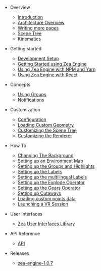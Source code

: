 - Overview
  * [Introduction](zea-engine.md)
  * [Architecture Overview](arch-overview.md)
  * [Writing more pages](more-pages.md)
  * [Scene Tree](scene-tree.md)
  * [Kinematics](kinematics.md)

- Getting started
  * [Development Setup](getting-started/development-setup.md)
  * [Getting Started using Zea Engine](getting-started/get-started-with-engine.md)
  * [Using Zea Engine with NPM and Yarn](getting-started/using-npm-yarn.md)
  * [Using Zea Engine with React](getting-started/using-react.md)

- Concepts
  * [Using Groups](concepts/groups.md)
  * [Notifications](concepts/notifications.md)

- Customization
  * [Configuration](configuration.md)
  * [Loading Custom Geometry](write-a-SG-plugin.md)
  * [Customizing the Scene Tree](write-a-SG-plugin.md)
  * [Customizing the Renderer](write-a-Renderer-plugin.md)

- How To
  * [Changing The Background](tutorials/changing-the-background.md)
  * [Setting up an Environment Map](tutorials/setting-up-an-environment-map.md)
  * [Setting up the Groups and Highlights](tutorials/highlights.md)
  * [Setting up the Labels](tutorials/labels.md)
  * [Setting up the multilingual Labels](tutorials/multilingual-labels.md)
  * [Setting up the Explode Operator](tutorials/explode-operator.md)
  * [Setting up the Gears Operator](tutorials/gears-operator.md)
  * [Setting up Cutaways](tutorials/cutaways.md)
  * [Loading custom points data](tutorials/custom-points.md)
  * [Launching a VR Session](tutorials/VR.md)

- User Interfaces 
  * [Zea User Interfaces Library](zea-web-components.md)

- API Reference
  * [API](api/README.md)

- Releases
  * [zea-engine-1.0.7](zea-engine-1.0.7.md)

